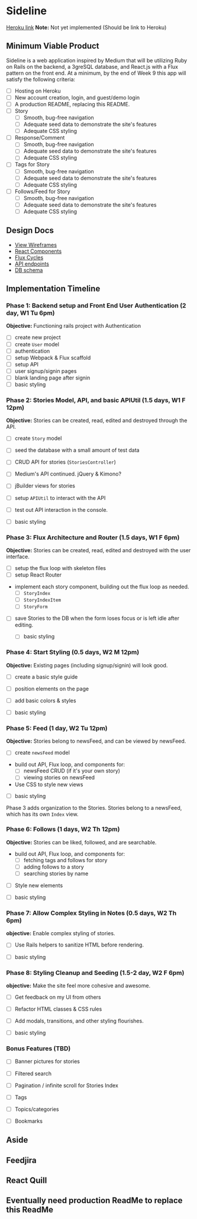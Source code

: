 # Sideline

[Heroku link][heroku] **Note:** Not yet implemented (Should be link to Heroku)

[heroku]: http://www.herokuapp.com

## Minimum Viable Product

Sideline is a web application inspired by Medium that will be utilizing Ruby on Rails on the backend, a 3greSQL database, and React.js with a Flux pattern on the front end. At a minimum, by the end of Week 9 this app will satisfy the following criteria:

- [ ] Hosting on Heroku
- [ ] New account creation, login, and guest/demo login
- [ ] A production README, replacing this README.
- [ ] Story
  - [ ] Smooth, bug-free navigation
  - [ ] Adequate seed data to demonstrate the site's features
  - [ ] Adequate CSS styling
- [ ] Response/Comment
  - [ ] Smooth, bug-free navigation
  - [ ] Adequate seed data to demonstrate the site's features
  - [ ] Adequate CSS styling
- [ ] Tags for Story
  - [ ] Smooth, bug-free navigation
  - [ ] Adequate seed data to demonstrate the site's features
  - [ ] Adequate CSS styling
- [ ] Follows/Feed for Story
  - [ ] Smooth, bug-free navigation
  - [ ] Adequate seed data to demonstrate the site's features
  - [ ] Adequate CSS styling

## Design Docs
* [View Wireframes][views]
* [React Components][components]
* [Flux Cycles][flux-cycles]
* [API endpoints][api-endpoints]
* [DB schema][schema]

[views]: docs/views.md
[components]: docs/components.md
[flux-cycles]: docs/flux-cycles.md
[api-endpoints]: docs/api-endpoints.md
[schema]: docs/schema.md

## Implementation Timeline

### Phase 1: Backend setup and Front End User Authentication (2 day, W1 Tu 6pm)

**Objective:** Functioning rails project with Authentication

- [ ] create new project
- [ ] create `User` model
- [ ] authentication
- [ ] setup Webpack & Flux scaffold
- [ ] setup API
- [ ] user signup/signin pages
- [ ] blank landing page after signin
- [ ] basic styling

### Phase 2: Stories Model, API, and basic APIUtil (1.5 days, W1 F 12pm)

**Objective:** Stories can be created, read, edited and destroyed through
the API.

- [ ] create `Story` model
- [ ] seed the database with a small amount of test data
- [ ] CRUD API for stories (`StoriesController`)
- [ ] Medium's API continued. jQuery & Kimono?
- [ ] jBuilder views for stories
- [ ] setup `APIUtil` to interact with the API
- [ ] test out API interaction in the console.
- [ ] basic styling


### Phase 3: Flux Architecture and Router (1.5 days, W1 F 6pm)

**Objective:** Stories can be created, read, edited and destroyed with the
user interface.

- [ ] setup the flux loop with skeleton files
- [ ] setup React Router
- implement each story component, building out the flux loop as needed.
  - [ ] `StoryIndex`
  - [ ] `StoryIndexItem`
  - [ ] `StoryForm`
- [ ] save Stories to the DB when the form loses focus or is left idle
  after editing.
  - [ ] basic styling


### Phase 4: Start Styling (0.5 days, W2 M 12pm)

**Objective:** Existing pages (including signup/signin) will look good.

- [ ] create a basic style guide
- [ ] position elements on the page
- [ ] add basic colors & styles
- [ ] basic styling


### Phase 5: Feed (1 day, W2 Tu 12pm)

**Objective:** Stories belong to newsFeed, and can be viewed by newsFeed.

- [ ] create `newsFeed` model
- build out API, Flux loop, and components for:
  - [ ] newsFeed CRUD (if it's your own story)
  - [ ] viewing stories on newsFeed
- Use CSS to style new views
- [ ] basic styling


Phase 3 adds organization to the Stories. Stories belong to a newsFeed,
which has its own `Index` view.

### Phase 6: Follows (1 days, W2 Th 12pm)

**Objective:** Stories can be liked, followed, and are searchable.

- build out API, Flux loop, and components for:
  - [ ] fetching tags and follows for story
  - [ ] adding follows to a story
  - [ ] searching stories by name
- [ ] Style new elements
- [ ] basic styling


### Phase 7: Allow Complex Styling in Notes (0.5 days, W2 Th 6pm)

**objective:** Enable complex styling of stories.

- [ ] Use Rails helpers to sanitize HTML before rendering.
- [ ] basic styling


### Phase 8: Styling Cleanup and Seeding (1.5-2 day, W2 F 6pm)

**objective:** Make the site feel more cohesive and awesome.

- [ ] Get feedback on my UI from others
- [ ] Refactor HTML classes & CSS rules
- [ ] Add modals, transitions, and other styling flourishes.
- [ ] basic styling


### Bonus Features (TBD)
- [ ] Banner pictures for stories
- [ ] Filtered search
- [ ] Pagination / infinite scroll for Stories Index
- [ ] Tags
- [ ] Topics/categories
- [ ] Bookmarks



[phase-one]: docs/phases/phase1.md
[phase-two]: docs/phases/phase2.md
[phase-three]: docs/phases/phase3.md
[phase-four]: docs/phases/phase4.md
[phase-five]: docs/phases/phase5.md


## Aside
## Feedjira
## React Quill

## Eventually need production ReadMe to replace this ReadMe

